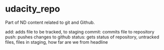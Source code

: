 # udacity_repo
Part of ND content related to git and Github.

add: adds file to be tracked, to staging
commit: commits file to repository
push: pushes changes to github
status: gets status of repository, untracked files, files in staging, how far are we from headline
